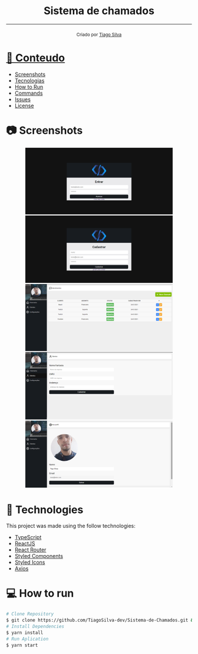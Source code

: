 <h1 align="center">
   Sistema de chamados
</h1>

<hr />


<div align="center">
  <sub> Criado por 
    <a href="https://github.com/TiagoSilva-Dev">Tiago Silva
  </sub>
</div>

# 📌 Conteudo

* [Screenshots](#camera-screenshots)
* [Tecnologias](#rocket-technologies)
* [How to Run](#computer-how-to-run)
* [Commands](#sparkles-commands)
* [Issues](#bug-issues)
* [License](#page_facing_up-license)

# :camera: Screenshots
<div align="center" display="flex">
   <img src="./public/img/login.png" width="400px">
   <img src="./public/img/cadastro.png" width="400px">
   <img src="./public/img/dashboard.png" width="400px">
   <img src="./public/img/clientes.png" width="400px">
   <img src="./public/img/configs.png" width="400px">
</div>

# :rocket: Technologies
This project was made using the follow technologies:

- [TypeScript](https://www.typescriptlang.org/)
- [ReactJS](https://reactjs.org/)
- [React Router](https://reactrouter.com/)
- [Styled Components](https://styled-components.com/)
- [Styled Icons](https://styled-icons.js.org/)
- [Axios](https://github.com/axios/axios)



# :computer: How to run

```bash
# Clone Repository
$ git clone https://github.com/TiagoSilva-dev/Sistema-de-Chamados.git && cd Sistema-de-Chamados
# Install Dependencies
$ yarn install
# Run Aplication
$ yarn start
```
